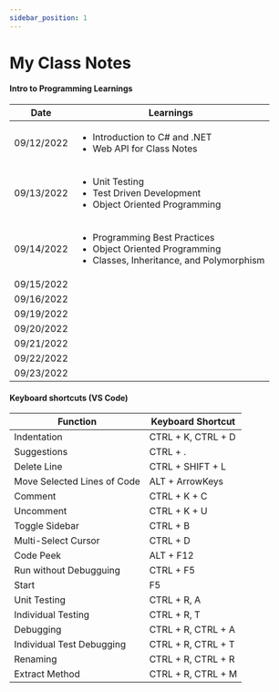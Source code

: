 ```yaml
---
sidebar_position: 1
---
```


# My Class Notes

#### Intro to Programming Learnings

| Date | Learnings |
| -------- | --------|
| 09/12/2022 | <ul><li>Introduction to C# and .NET</li><li>Web API for Class Notes</li></ul> |
| 09/13/2022 | <ul><li>Unit Testing</li><li>Test Driven Development</li><li>Object Oriented Programming</li></ul> |
| 09/14/2022 | <ul><li>Programming Best Practices</li><li>Object Oriented Programming</li><li>Classes, Inheritance, and Polymorphism</li></ul> |
| 09/15/2022 |  |
| 09/16/2022 |  |
| 09/19/2022 |  |
| 09/20/2022 |  |
| 09/21/2022 |  |
| 09/22/2022 |  |
| 09/23/2022 |  |


#### Keyboard shortcuts (VS Code)

| Function | Keyboard Shortcut |
| -------- | --------|
| Indentation | CTRL + K, CTRL + D |
| Suggestions | CTRL + .|
| Delete Line | CTRL + SHIFT + L |
| Move Selected Lines of Code | ALT + ArrowKeys |
| Comment | CTRL + K + C |
| Uncomment | CTRL + K + U |
| Toggle Sidebar | CTRL + B |
| Multi-Select Cursor | CTRL + D |
| Code Peek | ALT + F12 |
| Run without Debugguing | CTRL + F5 |
| Start | F5 |
| Unit Testing | CTRL + R, A |
| Individual Testing | CTRL + R, T |
| Debugging | CTRL + R, CTRL + A |
| Individual Test Debugging | CTRL + R, CTRL + T |  
| Renaming | CTRL + R, CTRL + R |
| Extract Method | CTRL + R, CTRL + M |


